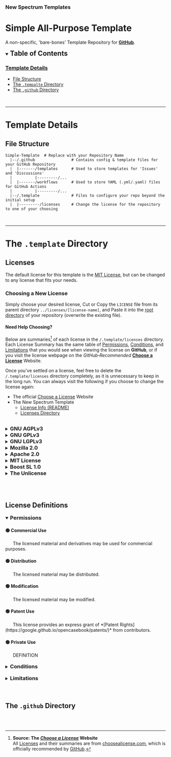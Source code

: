 ### New Spectrum Templates

# Simple All-Purpose Template

A non-specific, 'bare-bones' Template Repository for __[GitHub](https://github.com/)__.



<details open>
<summary>
	<h2 style="display: inline">
		Table of Contents
	</h2>
</summary>

### [Template Details](#template-details-1)
- [File Structure](#file-structure)
- [The `.tempalte` Directory](#the-template-directory)
- [The `.github` Directory](#the-github-directory)

</details>



<br />

---

# Template Details

## File Structure
```shell
Simple-Template  # Replace with your Repository Name
  |--/.github                # Contains config & template files for your GitHub Repository
  |  |-------/templates      # Used to store templates for 'Issues' and 'Discussions'
  |          |---------/...
  |  |-------/workflows      # Used to store YAML (.yml/.yaml) files for GitHub Actions
  |          |---------/...
  |--/.template              # Files to configure your repo beyond the initial setup
  |  |---------/licenses     # Change the license for the repository to one of your choosing

```



<br />

---

# The `.template` Directory

## Licenses

The default license for this template is the [MIT License](https://choosealicense.com/licenses/mit/), but can be changed to any license that fits your needs.

### Choosing a New License

Simply choose your desired license, Cut or Copy the `LICENSE` file from its parent directory <code>../licenses/[license&#8209;name]</code>, and Paste it into the [root directory]() of your repository (overwrite the existing file).

#### Need Help Choosing?

Below are summaries[^choosealicense.com] of each license in the `/.template/licenses` directory. Each License Summary has the same table of [Permissions](), [Conditions](), and [Limitations]() that you would see when viewing the license on __GitHub__, or if you visit the license webpage on the *GitHub&#8209;Recommended* __[Choose a License](https://choosealicense.com/)__ Website.

Once you've settled on a license, feel free to delete the `/.template/licenses` directory completely, as it is unnecessary to keep in the long run. You can always visit the following if you choose to change the license again:
- The official [Choose a License](https://choosealicense.com/) Website
- The New Spectrum Template
	- [License Info (README)](https://github.com/NewSpectrum/Simple-Template/blob/main/README.md#licenses)
	- [Licenses Directory](https://github.com/NewSpectrum/Simple-Template/blob/main/.template/licenses)

<br />


<!--
!★ License Name

<details>
	<summary>
		<h3 style="display: inline">LICENSE</h3>
	</summary>
	<p>
		SUMMARY
	</p>
	<table>
	<thead>
		<tr>
			<th>
			Permissions
			</th>
			<th>
			Conditions
			</th>
			<th>
			Limitations
			</th>
		</tr>
	</thead>
	<tbody>
		<tr>
			<td>
			🟢 ITEM<br />
			🟢 ITEM<br />
			🟢 ITEM<br />
			🟢 ITEM<br />
			🟢 ITEM<br />
			🟢 ITEM<br />
			</td>
			<td>
			🔵 ITEM<br />
			🔵 ITEM<br />
			🔵 ITEM<br />
			🔵 ITEM<br />
			🔵 ITEM<br />
			🔵 ITEM<br />
			</td>
			<td>
			🔴 ITEM<br />
			🔴 ITEM<br />
			🔴 ITEM<br />
			🔴 ITEM<br />
			🔴 ITEM<br />
			🔴 ITEM<br />
			</td>
		</tr>
	</tbody>
	</table>
</details>
/-->


<!--
!★ GNU Affero General Public License v3.0
/-->
<details>
	<summary>
		<h3 style="display: inline">GNU AGPLv3</h3>
	</summary>
	<h4>
		<a href="https://choosealicense.com/licenses/agpl-3.0/"
		   title="choosealicense.com/licenses/agpl-3.0/">
			GNU Affero General Public License v3.0
		</a>
	</h4>
	<code>/.template/licenses/GNU-AGPL-v3/LICENSE</code>
	<br /><br />
	<p>
		Permissions of this strongest copyleft license are conditioned on making available complete source code of licensed works and modifications, which include larger works using a licensed work, under the same license. Copyright and license notices must be preserved. Contributors provide an express grant of patent rights. When a modified version is used to provide a service over a network, the complete source code of the modified version must be made available.
	</p>
	<table>
	<thead>
		<tr>
			<th>
			Permissions
			</th>
			<th>
			Conditions
			</th>
			<th>
			Limitations
			</th>
		</tr>
	</thead>
	<tbody>
		<tr>
			<td>
				🟢 <a title="The licensed material and derivatives may be used for commercial purposes"
				      href="#commercial-use">
					Commercial Use
				   </a><br />
				🟢 <a title="The licensed material may be distributed."
				      href="#distribution">
					Distribution
				   </a><br />
				🟢 <a title="The licensed material may be modified."
				      href="#modification">
					Modification
				   </a><br />
				🟢 <a title="This license provides an express grant of patent rights from contributors."
				      href="#patent-use">
					Patent Use
				   </a><br />
				🟢 <a title="The licensed material may be used and modified in private."
				      href="#private-use">
					Private Use
				   </a><br />
			</td>
			<td>
				🔵 <a title="Mouseover"
				      href="#disclose-source">
					Disclose Source
				   </a><br />
				🔵 <a title="Mouseover"
				      href="#license-and-copyright-notice">
					License and Copyright Notice
				   </a><br />
				🔵 <a title="Mouseover"
				      href="#network-use-is-distribution">
					Network Use is <i>Distribution</i>
				   </a><br />
				🔵 <a title="Mouseover"
				      href="#same-license">
					Same License
				   </a><br />
				🔵 <a title="Mouseover"
				      href="#state-change">
					State Change
				   </a>
			</td>
			<td>
				🔴 <a title="This license includes a limitation of liability."
				      href="#liability">
					Liability
				   </a><br />
				🔴 <a title="This license explicitly states that it does NOT provide any warranty."
				      href="#warranty">
					Warranty
				   </a>
			</td>
		</tr>
	</tbody>
	</table>
</details>



<!--
!★ GNU General Public License v3.0
/-->
<details>
	<summary>
		<h3 style="display: inline">GNU GPLv3</h3>
	</summary>
	<h4>
		<a href="https://choosealicense.com/licenses/gpl-3.0/"
		   title="choosealicense.com/licenses/gpl-3.0/">
			GNU General Public License v3.0
		</a>
	</h4>
	<code>/.template/licenses/GNU-AGPL-v3/LICENSE</code>
	<br /><br />
	<p>
		SUMMARY
	</p>
	<table>
	<thead>
		<tr>
			<th>
			Permissions
			</th>
			<th>
			Conditions
			</th>
			<th>
			Limitations
			</th>
		</tr>
	</thead>
	<tbody>
		<tr>
			<td>
				🟢 <a title="Mouseover">
					ITEM
				   </a><br />
				🟢 <a title="Mouseover">
					ITEM
				   </a><br />
				🟢 <a title="Mouseover">
					ITEM
				   </a><br />
				🟢 <a title="Mouseover">
					ITEM
				   </a><br />
				🟢 <a title="Mouseover">
					ITEM
				   </a><br />
				🟢 <a title="Mouseover">
					ITEM
				   </a><br />
			</td>
			<td>
				🔵 <a title="Mouseover">
					ITEM
				   </a><br />
				🔵 <a title="Mouseover">
					ITEM
				   </a><br />
				🔵 <a title="Mouseover">
					ITEM
				   </a><br />
				🔵 <a title="Mouseover">
					ITEM
				   </a><br />
				🔵 <a title="Mouseover">
					ITEM
				   </a><br />
				🔵 <a title="Mouseover">
					ITEM
				   </a><br />
			</td>
			<td>
				🔴 <a title="Mouseover">
					ITEM
				   </a><br />
				🔴 <a title="Mouseover">
					ITEM
				   </a><br />
				🔴 <a title="Mouseover">
					ITEM
				   </a><br />
				🔴 <a title="Mouseover">
					ITEM
				   </a><br />
				🔴 <a title="Mouseover">
					ITEM
				   </a><br />
				🔴 <a title="Mouseover">
					ITEM
				   </a><br />
			</td>
		</tr>
	</tbody>
	</table>
</details>



<!--
!★ GNU Lesser General Public License v3.0
/-->
<details>
	<summary>
		<h3 style="display: inline">GNU LGPLv3</h3>
	</summary>
	<h4>
		<a href="https://choosealicense.com/licenses/lgpl-3.0/"
		   title="choosealicense.com/licenses/lgpl-3.0/">
			GNU Lesser General Public License v3.0
		</a>
	</h4>
	<code>/.template/licenses/GNU-AGPL-v3/LICENSE</code>
	<br /><br />
	<p>
		SUMMARY
	</p>
	<table>
	<thead>
		<tr>
			<th>
			Permissions
			</th>
			<th>
			Conditions
			</th>
			<th>
			Limitations
			</th>
		</tr>
	</thead>
	<tbody>
		<tr>
			<td>
				🟢 <a title="Mouseover">
					ITEM
				   </a><br />
				🟢 <a title="Mouseover">
					ITEM
				   </a><br />
				🟢 <a title="Mouseover">
					ITEM
				   </a><br />
				🟢 <a title="Mouseover">
					ITEM
				   </a><br />
				🟢 <a title="Mouseover">
					ITEM
				   </a><br />
				🟢 <a title="Mouseover">
					ITEM
				   </a><br />
			</td>
			<td>
				🔵 <a title="Mouseover">
					ITEM
				   </a><br />
				🔵 <a title="Mouseover">
					ITEM
				   </a><br />
				🔵 <a title="Mouseover">
					ITEM
				   </a><br />
				🔵 <a title="Mouseover">
					ITEM
				   </a><br />
				🔵 <a title="Mouseover">
					ITEM
				   </a><br />
				🔵 <a title="Mouseover">
					ITEM
				   </a><br />
			</td>
			<td>
				🔴 <a title="Mouseover">
					ITEM
				   </a><br />
				🔴 <a title="Mouseover">
					ITEM
				   </a><br />
				🔴 <a title="Mouseover">
					ITEM
				   </a><br />
				🔴 <a title="Mouseover">
					ITEM
				   </a><br />
				🔴 <a title="Mouseover">
					ITEM
				   </a><br />
				🔴 <a title="Mouseover">
					ITEM
				   </a><br />
			</td>
		</tr>
	</tbody>
	</table>
</details>



<!--
!★ Mozilla Public License 2.0
/-->
<details>
	<summary>
		<h3 style="display: inline">Mozilla 2.0</h3>
	</summary>
	<h4>
		<a href="https://choosealicense.com/licenses/mpl-2.0/"
		   title="choosealicense.com/licenses/mpl-2.0/">
			Mozilla Public License 2.0
		</a>
	</h4>
	<code>/.template/licenses/Mozilla-v2/LICENSE</code>
	<br /><br />
	<p>
		SUMMARY
	</p>
	<table>
	<thead>
		<tr>
			<th>
			Permissions
			</th>
			<th>
			Conditions
			</th>
			<th>
			Limitations
			</th>
		</tr>
	</thead>
	<tbody>
		<tr>
			<td>
				🟢 <a title="Mouseover">
					ITEM
				   </a><br />
				🟢 <a title="Mouseover">
					ITEM
				   </a><br />
				🟢 <a title="Mouseover">
					ITEM
				   </a><br />
				🟢 <a title="Mouseover">
					ITEM
				   </a><br />
				🟢 <a title="Mouseover">
					ITEM
				   </a><br />
				🟢 <a title="Mouseover">
					ITEM
				   </a><br />
			</td>
			<td>
				🔵 <a title="Mouseover">
					ITEM
				   </a><br />
				🔵 <a title="Mouseover">
					ITEM
				   </a><br />
				🔵 <a title="Mouseover">
					ITEM
				   </a><br />
				🔵 <a title="Mouseover">
					ITEM
				   </a><br />
				🔵 <a title="Mouseover">
					ITEM
				   </a><br />
				🔵 <a title="Mouseover">
					ITEM
				   </a><br />
			</td>
			<td>
				🔴 <a title="Mouseover">
					ITEM
				   </a><br />
				🔴 <a title="Mouseover">
					ITEM
				   </a><br />
				🔴 <a title="Mouseover">
					ITEM
				   </a><br />
				🔴 <a title="Mouseover">
					ITEM
				   </a><br />
				🔴 <a title="Mouseover">
					ITEM
				   </a><br />
				🔴 <a title="Mouseover">
					ITEM
				   </a><br />
			</td>
		</tr>
	</tbody>
	</table>
</details>



<!--
!★ Apache License 2.0
/-->
<details>
	<summary>
		<h3 style="display: inline">Apache 2.0</h3>
	</summary>
	<h4>
		<a href="https://choosealicense.com/licenses/apache-2.0/"
		   title="choosealicense.com/licenses/apache-2.0/">
			Apache Public License 2.0
		</a>
	</h4>
	<code>/.template/licenses/Apache-v2/LICENSE</code>
	<br /><br />
	<p>
		SUMMARY
	</p>
	<table>
	<thead>
		<tr>
			<th>
			Permissions
			</th>
			<th>
			Conditions
			</th>
			<th>
			Limitations
			</th>
		</tr>
	</thead>
	<tbody>
		<tr>
			<td>
				🟢 <a title="Mouseover">
					ITEM
				   </a><br />
				🟢 <a title="Mouseover">
					ITEM
				   </a><br />
				🟢 <a title="Mouseover">
					ITEM
				   </a><br />
				🟢 <a title="Mouseover">
					ITEM
				   </a><br />
				🟢 <a title="Mouseover">
					ITEM
				   </a><br />
				🟢 <a title="Mouseover">
					ITEM
				   </a><br />
			</td>
			<td>
				🔵 <a title="Mouseover">
					ITEM
				   </a><br />
				🔵 <a title="Mouseover">
					ITEM
				   </a><br />
				🔵 <a title="Mouseover">
					ITEM
				   </a><br />
				🔵 <a title="Mouseover">
					ITEM
				   </a><br />
				🔵 <a title="Mouseover">
					ITEM
				   </a><br />
				🔵 <a title="Mouseover">
					ITEM
				   </a><br />
			</td>
			<td>
				🔴 <a title="Mouseover">
					ITEM
				   </a><br />
				🔴 <a title="Mouseover">
					ITEM
				   </a><br />
				🔴 <a title="Mouseover">
					ITEM
				   </a><br />
				🔴 <a title="Mouseover">
					ITEM
				   </a><br />
				🔴 <a title="Mouseover">
					ITEM
				   </a><br />
				🔴 <a title="Mouseover">
					ITEM
				   </a><br />
			</td>
		</tr>
	</tbody>
	</table>
</details>



<!--
!★ MIT License
/-->
<details>
	<summary>
		<h3 style="display: inline">MIT License</h3>
	</summary>
	<h4>
		<a href="https://choosealicense.com/licenses/mit/"
		   title="choosealicense.com/licenses/mit/">
			MIT (Public) License
		</a>
	</h4>
	<code>/.template/licenses/MIT/LICENSE</code>
	<br /><br />
	<p>
		SUMMARY
	</p>
	<table>
	<thead>
		<tr>
			<th>
			Permissions
			</th>
			<th>
			Conditions
			</th>
			<th>
			Limitations
			</th>
		</tr>
	</thead>
	<tbody>
		<tr>
			<td>
				🟢 <a title="Mouseover">
					ITEM
				   </a><br />
				🟢 <a title="Mouseover">
					ITEM
				   </a><br />
				🟢 <a title="Mouseover">
					ITEM
				   </a><br />
				🟢 <a title="Mouseover">
					ITEM
				   </a><br />
				🟢 <a title="Mouseover">
					ITEM
				   </a><br />
				🟢 <a title="Mouseover">
					ITEM
				   </a><br />
			</td>
			<td>
				🔵 <a title="Mouseover">
					ITEM
				   </a><br />
				🔵 <a title="Mouseover">
					ITEM
				   </a><br />
				🔵 <a title="Mouseover">
					ITEM
				   </a><br />
				🔵 <a title="Mouseover">
					ITEM
				   </a><br />
				🔵 <a title="Mouseover">
					ITEM
				   </a><br />
				🔵 <a title="Mouseover">
					ITEM
				   </a><br />
			</td>
			<td>
				🔴 <a title="Mouseover">
					ITEM
				   </a><br />
				🔴 <a title="Mouseover">
					ITEM
				   </a><br />
				🔴 <a title="Mouseover">
					ITEM
				   </a><br />
				🔴 <a title="Mouseover">
					ITEM
				   </a><br />
				🔴 <a title="Mouseover">
					ITEM
				   </a><br />
				🔴 <a title="Mouseover">
					ITEM
				   </a><br />
			</td>
		</tr>
	</tbody>
	</table>
</details>



<!--
!★ Boost Software License 1.0
/-->
<details>
	<summary>
		<h3 style="display: inline">Boost SL 1.0</h3>
	</summary>
	<h4>
		<a href="https://choosealicense.com/licenses/LICENSE/"
		   title="choosealicense.com/licenses/LICENSE/">
			Boost Software License 1.0
		</a>
	</h4>
	<code>/.template/licenses/Boost-SL-v1/LICENSE</code>
	<br /><br />
	<p>
		SUMMARY
	</p>
	<table>
	<thead>
		<tr>
			<th>
			Permissions
			</th>
			<th>
			Conditions
			</th>
			<th>
			Limitations
			</th>
		</tr>
	</thead>
	<tbody>
		<tr>
			<td>
				🟢 <a title="Mouseover">
					ITEM
				   </a><br />
				🟢 <a title="Mouseover">
					ITEM
				   </a><br />
				🟢 <a title="Mouseover">
					ITEM
				   </a><br />
				🟢 <a title="Mouseover">
					ITEM
				   </a><br />
				🟢 <a title="Mouseover">
					ITEM
				   </a><br />
				🟢 <a title="Mouseover">
					ITEM
				   </a><br />
			</td>
			<td>
				🔵 <a title="Mouseover">
					ITEM
				   </a><br />
				🔵 <a title="Mouseover">
					ITEM
				   </a><br />
				🔵 <a title="Mouseover">
					ITEM
				   </a><br />
				🔵 <a title="Mouseover">
					ITEM
				   </a><br />
				🔵 <a title="Mouseover">
					ITEM
				   </a><br />
				🔵 <a title="Mouseover">
					ITEM
				   </a><br />
			</td>
			<td>
				🔴 <a title="Mouseover">
					ITEM
				   </a><br />
				🔴 <a title="Mouseover">
					ITEM
				   </a><br />
				🔴 <a title="Mouseover">
					ITEM
				   </a><br />
				🔴 <a title="Mouseover">
					ITEM
				   </a><br />
				🔴 <a title="Mouseover">
					ITEM
				   </a><br />
				🔴 <a title="Mouseover">
					ITEM
				   </a><br />
			</td>
		</tr>
	</tbody>
	</table>
</details>



<!--
!★ The Unlicense
/-->
<details>
	<summary>
		<h3 style="display: inline">The Unlicense</h3>
	</summary>
	<h4>
		<a href="https://choosealicense.com/licenses/unlicense/"
		   title="choosealicense.com/licenses/unlicense/">
			The Unlicense
		</a>
	</h4>
	<code>/.template/licenses/The-Unlicense/LICENSE</code>
	<br /><br />
	<p>
		SUMMARY
	</p>
	<table>
	<thead>
		<tr>
			<th>
			Permissions
			</th>
			<th>
			Conditions
			</th>
			<th>
			Limitations
			</th>
		</tr>
	</thead>
	<tbody>
		<tr>
			<td>
				🟢 <a title="Mouseover">
					ITEM
				   </a><br />
				🟢 <a title="Mouseover">
					ITEM
				   </a><br />
				🟢 <a title="Mouseover">
					ITEM
				   </a><br />
				🟢 <a title="Mouseover">
					ITEM
				   </a><br />
				🟢 <a title="Mouseover">
					ITEM
				   </a><br />
				🟢 <a title="Mouseover">
					ITEM
				   </a><br />
			</td>
			<td>
				🔵 <a title="Mouseover">
					ITEM
				   </a><br />
				🔵 <a title="Mouseover">
					ITEM
				   </a><br />
				🔵 <a title="Mouseover">
					ITEM
				   </a><br />
				🔵 <a title="Mouseover">
					ITEM
				   </a><br />
				🔵 <a title="Mouseover">
					ITEM
				   </a><br />
				🔵 <a title="Mouseover">
					ITEM
				   </a><br />
			</td>
			<td>
				🔴 <a title="Mouseover">
					ITEM
				   </a><br />
				🔴 <a title="Mouseover">
					ITEM
				   </a><br />
				🔴 <a title="Mouseover">
					ITEM
				   </a><br />
				🔴 <a title="Mouseover">
					ITEM
				   </a><br />
				🔴 <a title="Mouseover">
					ITEM
				   </a><br />
				🔴 <a title="Mouseover">
					ITEM
				   </a><br />
			</td>
		</tr>
	</tbody>
	</table>
</details>

<br /><br />

## License Definitions

<details open>
<summary>
	<h3 style="display: inline">
		Permissions
	</h3>
</summary>

<h4 id="commercial-use">
🟢 Commercial Use
</h4>
&#160;&#160;&#160;&#160;&#160;
The licensed material and derivatives may be used for commercial purposes.

<h4 id="distribution">
🟢 Distribution
</h4>
&#160;&#160;&#160;&#160;&#160;
The licensed material may be distributed.

<h4 id="modification">
🟢 Modification
</h4>
&#160;&#160;&#160;&#160;&#160;
The licensed material may be modified.

<h4 id="patent-use">
🟢 Patent Use
</h4>
&#160;&#160;&#160;&#160;&#160;
This license provides an express grant of *[Patent Rights](https://google.github.io/opencasebook/patents/)* from contributors.

<h4 id="private-use">
🟢 Private Use
</h4>
&#160;&#160;&#160;&#160;&#160;
DEFINITION

<!-- <h4 id="term">
🟢 TERM
</h4>
&#160;&#160;&#160;&#160;&#160;
DEFINITION -->
</details><br />


<details>
	<summary>
		<h3 style="display: inline">
		Conditions
		</h3>
	</summary>

<h4 id="disclose-source">
🔵 Disclose Source
</h4>
&#160;&#160;&#160;&#160;&#160;
Source code must be made available when the licensed material is distributed.

<h4 id="license-and-copyright-notice">
🔵 License & Copyright Notice
</h4>
&#160;&#160;&#160;&#160;&#160;
A copy of the license and copyright notice must be included with the licensed material.

<h4 id="network-use-is-distribution">
🔵 Network Use is <a title="#distribution" href="#distribution"><i>Distribution</i></a>
</h4>
&#160;&#160;&#160;&#160;&#160;
Users who interact with the licensed material [via network](https://fossa.com/blog/open-source-software-licenses-101-agpl-license/#:~:text=it%20clear%20that-,network%20use,-counts%20as%20distribution) are given the right to receive a copy of the source code.

<h4 id="same-license">
🔵 Same License
</h4>
&#160;&#160;&#160;&#160;&#160;
Modifications must be released under the same license when distributing the licensed material. In some cases a similar or related license may be used.

<h4 id="state-changes">
🔵 State Changes
</h4>
&#160;&#160;&#160;&#160;&#160;
Changes made to the licensed material must be documented.

<!-- <h4 id="term">
🔵 TERM
</h4>
&#160;&#160;&#160;&#160;&#160;
DEFINITION -->

<!-- <h4 id="term">
🔵 TERM
</h4>
&#160;&#160;&#160;&#160;&#160;
DEFINITION -->
</details><br />


<details>
	<summary>
		<h3 style="display: inline">
		Limitations
		</h3>
	</summary>

<h4 id="liability">
🔴 Liability
</h4>
&#160;&#160;&#160;&#160;&#160;
This license includes a limitation of liability.

<h4 id="warranty">
🔴 Warranty
</h4>
&#160;&#160;&#160;&#160;&#160;
This license explicitly states that it does NOT provide any warranty.

<!-- <h4 id="term">
🔴 TERM
</h4>
&#160;&#160;&#160;&#160;&#160;
DEFINITION -->

<!-- <h4 id="term">
🔴 TERM
</h4>
&#160;&#160;&#160;&#160;&#160;
DEFINITION -->

<!-- <h4 id="term">
🔴 TERM
</h4>
&#160;&#160;&#160;&#160;&#160;
DEFINITION -->

<!-- <h4 id="term">
🔴 TERM
</h4>
&#160;&#160;&#160;&#160;&#160;
DEFINITION -->

<!-- <h4 id="term">
🔴 TERM
</h4>
&#160;&#160;&#160;&#160;&#160;
DEFINITION -->
</details><br />

<br />

## The `.github` Directory



<br /><br />

[^choosealicense.com]: __Source: The [*Choose a License*](https://choosealicense.com) Website__<br />
	All [Licenses](#licenses) and their summaries are from [choosealicense.com](https://choosealicense.com), which is officially recommended by [GitHub](https://docs.github.com/en/repositories/managing-your-repositorys-settings-and-features/customizing-your-repository/licensing-a-repository#choosing-the-right-license).

